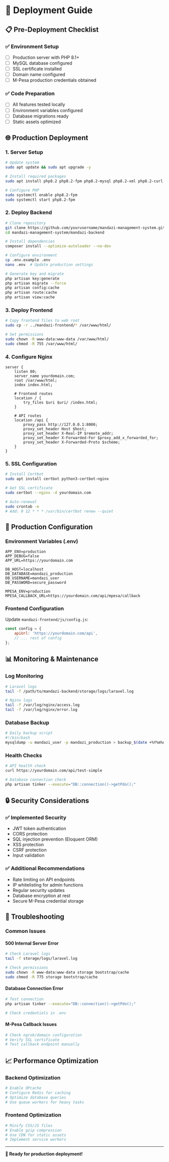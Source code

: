 # 🚀 Deployment Guide

## 📋 Pre-Deployment Checklist

### ✅ **Environment Setup**
- [ ] Production server with PHP 8.1+
- [ ] MySQL database configured
- [ ] SSL certificate installed
- [ ] Domain name configured
- [ ] M-Pesa production credentials obtained

### ✅ **Code Preparation**
- [ ] All features tested locally
- [ ] Environment variables configured
- [ ] Database migrations ready
- [ ] Static assets optimized

## 🌐 Production Deployment

### 1. **Server Setup**
```bash
# Update system
sudo apt update && sudo apt upgrade -y

# Install required packages
sudo apt install php8.2 php8.2-fpm php8.2-mysql php8.2-xml php8.2-curl php8.2-zip php8.2-mbstring nginx mysql-server composer git -y

# Configure PHP
sudo systemctl enable php8.2-fpm
sudo systemctl start php8.2-fpm
```

### 2. **Deploy Backend**
```bash
# Clone repository
git clone https://github.com/yourusername/mandazi-management-system.git
cd mandazi-management-system/mandazi-backend

# Install dependencies
composer install --optimize-autoloader --no-dev

# Configure environment
cp .env.example .env
nano .env  # Update production settings

# Generate key and migrate
php artisan key:generate
php artisan migrate --force
php artisan config:cache
php artisan route:cache
php artisan view:cache
```

### 3. **Deploy Frontend**
```bash
# Copy frontend files to web root
sudo cp -r ../mandazi-frontend/* /var/www/html/

# Set permissions
sudo chown -R www-data:www-data /var/www/html/
sudo chmod -R 755 /var/www/html/
```

### 4. **Configure Nginx**
```nginx
server {
    listen 80;
    server_name yourdomain.com;
    root /var/www/html;
    index index.html;

    # Frontend routes
    location / {
        try_files $uri $uri/ /index.html;
    }

    # API routes
    location /api {
        proxy_pass http://127.0.0.1:8000;
        proxy_set_header Host $host;
        proxy_set_header X-Real-IP $remote_addr;
        proxy_set_header X-Forwarded-For $proxy_add_x_forwarded_for;
        proxy_set_header X-Forwarded-Proto $scheme;
    }
}
```

### 5. **SSL Configuration**
```bash
# Install Certbot
sudo apt install certbot python3-certbot-nginx

# Get SSL certificate
sudo certbot --nginx -d yourdomain.com

# Auto-renewal
sudo crontab -e
# Add: 0 12 * * * /usr/bin/certbot renew --quiet
```

## 🔧 Production Configuration

### Environment Variables (.env)
```env
APP_ENV=production
APP_DEBUG=false
APP_URL=https://yourdomain.com

DB_HOST=localhost
DB_DATABASE=mandazi_production
DB_USERNAME=mandazi_user
DB_PASSWORD=secure_password

MPESA_ENV=production
MPESA_CALLBACK_URL=https://yourdomain.com/api/mpesa/callback
```

### Frontend Configuration
Update `mandazi-frontend/js/config.js`:
```javascript
const config = {
    apiUrl: 'https://yourdomain.com/api',
    // ... rest of config
};
```

## 📊 Monitoring & Maintenance

### Log Monitoring
```bash
# Laravel logs
tail -f /path/to/mandazi-backend/storage/logs/laravel.log

# Nginx logs
tail -f /var/log/nginx/access.log
tail -f /var/log/nginx/error.log
```

### Database Backup
```bash
# Daily backup script
#!/bin/bash
mysqldump -u mandazi_user -p mandazi_production > backup_$(date +%Y%m%d).sql
```

### Health Checks
```bash
# API health check
curl https://yourdomain.com/api/test-simple

# Database connection check
php artisan tinker --execute="DB::connection()->getPdo();"
```

## 🔒 Security Considerations

### ✅ **Implemented Security**
- JWT token authentication
- CORS protection
- SQL injection prevention (Eloquent ORM)
- XSS protection
- CSRF protection
- Input validation

### ✅ **Additional Recommendations**
- Rate limiting on API endpoints
- IP whitelisting for admin functions
- Regular security updates
- Database encryption at rest
- Secure M-Pesa credential storage

## 🚨 Troubleshooting

### Common Issues

#### **500 Internal Server Error**
```bash
# Check Laravel logs
tail -f storage/logs/laravel.log

# Check permissions
sudo chown -R www-data:www-data storage bootstrap/cache
sudo chmod -R 775 storage bootstrap/cache
```

#### **Database Connection Error**
```bash
# Test connection
php artisan tinker --execute="DB::connection()->getPdo();"

# Check credentials in .env
```

#### **M-Pesa Callback Issues**
```bash
# Check ngrok/domain configuration
# Verify SSL certificate
# Test callback endpoint manually
```

## 📈 Performance Optimization

### Backend Optimization
```bash
# Enable OPcache
# Configure Redis for caching
# Optimize database queries
# Use queue workers for heavy tasks
```

### Frontend Optimization
```bash
# Minify CSS/JS files
# Enable gzip compression
# Use CDN for static assets
# Implement service workers
```

---

**🎯 Ready for production deployment!**